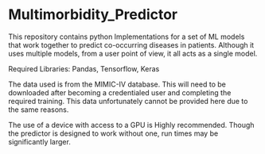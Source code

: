 # Multimorbidity_Predictor
This repository contains python Implementations for a set of ML models that work together to predict co-occurring diseases in patients.
Although it uses multiple models, from a user point of view, it all acts as a single model.

Required Libraries: Pandas, Tensorflow, Keras

The data used is from the MIMIC-IV database. This will need to be downloaded after becoming a credentialed user and completing the required training. This data unfortunately cannot be provided here due to the same reasons.

The use of a device with access to a GPU is Highly recommended. Though the predictor is designed to work without one, run times may be significantly larger.
